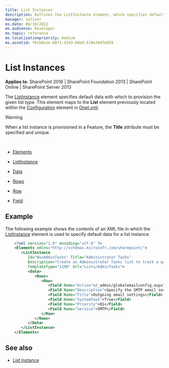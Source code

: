```yaml
---
title: List Instances
description: Outlines the ListInstance element, which specifies default data with which to provision the given list type.
manager: soliver
ms.date: 06/10/2022
ms.audience: Developer
ms.topic: reference
ms.localizationpriority: medium
ms.assetid: f0cb0e1e-0871-4193-b0e9-519e34d7e839
---
```


# List Instances

**Applies to**: SharePoint 2016 | SharePoint Foundation 2013 | SharePoint Online | SharePoint Server 2013

The [ListInstance](listinstance-element-list-instance.md) element specifies default data with which to provision the given list type. This element maps to the **List** element previously located within the [Configuration](configuration-element-site.md) element in [Onet.xml](https://msdn.microsoft.com/library/b99d6657-d9ae-4135-a43c-c58cdfcdc6c1(Office.15).aspx).

> [!WARNING]
> When a list instance is provisioned in a Feature, the **Title** attribute must be specified and unique.

<br/>

- [Elements](elements-element-list-instance.md)

- [ListInstance](listinstance-element-list-instance.md)

- [Data](data-element-list-instance.md)

- [Rows](rows-element-list-instance.md)

- [Row](row-element-list-instance.md)

- [Field](field-element-list-instance.md)

## Example

The following example shows the contents of an XML file in which the [ListInstance](listinstance-element-list-instance.md) element is used to specify default data for a list instance.

```XML
    <?xml version="1.0" encoding="utf-8" ?>
    <Elements xmlns="http://schemas.microsoft.com/sharepoint/">
       <ListInstance
          Id="WssAdminTasks" Title="Administrator Tasks"
          Description="Create an Administrator Tasks list to track a group of admin work items."
          TemplateType="1200" Url="Lists/AdminTasks">
          <Data>
             <Rows>
                <Row>
                   <Field Name="Action">/_admin/globalemailconfig.aspx?Source=/default.aspx, Configure Outgoing E-Mail Settings</Field>
                   <Field Name="Description">Specify the SMTP email server to use for alerts and administrator notifications.</Field>
                   <Field Name="Title">Outgoing email settings</Field>
                   <Field Name="SystemTask">True</Field>
                   <Field Name="Priority">01</Field>
                   <Field Name="Service">SMTP</Field>
                </Row>
             </Rows>
          </Data>
       </ListInstance>
    </Elements>
```

## See also

- [List Instance](https://msdn.microsoft.com/library/office/ms469947.aspx)
